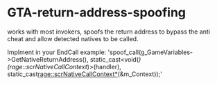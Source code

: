 # GTA-return-address-spoofing
works with most invokers, spoofs the return address to bypass the anti cheat and allow detected natives to be called.

Implment in your EndCall example:
'spoof_call(g_GameVariables->GetNativeReturnAddress(), static_cast<void(*)(rage::scrNativeCallContext*)>(handler), static_cast<rage::scrNativeCallContext*>(&m_Context));'
